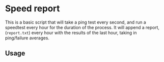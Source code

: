 # Speed report

This is a basic script that will take a ping test every second, and run a speedtest every hour for the duration of the process. It will append a report, (`report.txt`) every hour with the results of the last hour, taking in ping/failure averages.

## Usage
